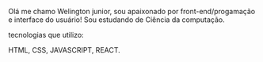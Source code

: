 Olá me chamo Welington junior, sou apaixonado por front-end/progamação e interface do usuário! 
Sou estudando de Ciência da computação.

tecnologias que utilizo:

HTML, CSS, JAVASCRIPT, REACT.
